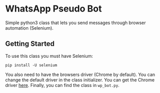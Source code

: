 # WhatsApp Pseudo Bot
Simple python3 class that lets you send messages through browser automation (Selenium).
## Getting Started
To use this class you must have Selenium:

    pip install -U selenium
You also need to have the browsers driver (Chrome by default). You can change the default driver in the class initializer. You can get the Chrome driver [here](https://sites.google.com/a/chromium.org/chromedriver/downloads).
Finally, you can find the class in `wp_bot.py`.
